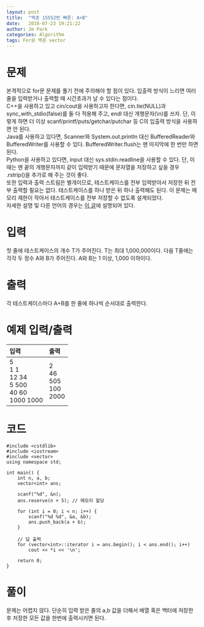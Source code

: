 ```yaml
---
layout: post
title:  "백준 15552번 빠른: A+B"
date:   2018-07-23 19:21:22
author: Jm Park
categories: Algorithm
tags: For문 백준 vector
---
```


# 문제
본격적으로 for문 문제를 풀기 전에 주의해야 할 점이 있다. 입출력 방식이 느리면 여러 줄을 입력받거나 출력할 때 시간초과가 날 수 있다는 점이다.  
C++을 사용하고 있고 cin/cout을 사용하고자 한다면, cin.tie(NULL)과 sync_with_stdio(false)를 둘 다 적용해 주고, endl 대신 개행문자(\n)를 쓰자. 단, 이렇게 하면 더 이상 scanf/printf/puts/getchar/putchar 등 C의 입출력 방식을 사용하면 안 된다.   
Java를 사용하고 있다면, Scanner와 System.out.println 대신 BufferedReader와 BufferedWriter를 사용할 수 있다. BufferedWriter.flush는 맨 마지막에 한 번만 하면 된다.  
Python을 사용하고 있다면, input 대신 sys.stdin.readline을 사용할 수 있다. 단, 이 때는 맨 끝의 개행문자까지 같이 입력받기 때문에 문자열을 저장하고 싶을 경우 .rstrip()을 추가로 해 주는 것이 좋다.    
또한 입력과 출력 스트림은 별개이므로, 테스트케이스를 전부 입력받아서 저장한 뒤 전부 출력할 필요는 없다. 테스트케이스를 하나 받은 뒤 하나 출력해도 된다. 이 문제는 메모리 제한이 작아서 테스트케이스를 전부 저장할 수 없도록 설계되었다.   
자세한 설명 및 다른 언어의 경우는 [이 글](https://www.acmicpc.net/board/view/22716)에 설명되어 있다.  

# 입력
첫 줄에 테스트케이스의 개수 T가 주어진다. T는 최대 1,000,000이다. 다음 T줄에는 각각 두 정수 A와 B가 주어진다. A와 B는 1 이상, 1,000 이하이다.

# 출력
각 테스트케이스마다 A+B를 한 줄에 하나씩 순서대로 출력한다.

# 예제 입력/출력

| 입력 | 출력 |  
| :-------------------- | :------------------ |  
| 5<br>1 1<br>12 34<br>5 500<br>40 60<br>1000 1000 | 2<br>46<br>505<br>100<br>2000 |  

# 코드
```{.cpp}
#include <cstdlib>
#include <iostream>
#include <vector>
using namespace std;

int main() {
	int n, a, b;
	vector<int> ans;

	scanf("%d", &n);
	ans.reserve(n + 5); // 메모리 할당

	for (int i = 0; i < n; i++) {
		scanf("%d %d", &a, &b);
		ans.push_back(a + b);
	}
	
    // 답 출력
	for (vector<int>::iterator i = ans.begin(); i < ans.end(); i++)
		cout << *i << '\n';

	return 0;
}
```

# 풀이
문제는 어렵지 않다. 단순히 입력 받은 줄의 a,b 값을 더해서 배열 혹은 백터에 저장한 후 저장한 모든 값을 한번에 출력시키면 된다.